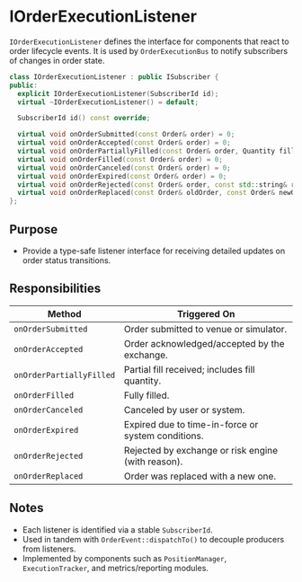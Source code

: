 # IOrderExecutionListener

`IOrderExecutionListener` defines the interface for components that react to order lifecycle events. It is used by `OrderExecutionBus` to notify subscribers of changes in order state.

```cpp
class IOrderExecutionListener : public ISubscriber {
public:
  explicit IOrderExecutionListener(SubscriberId id);
  virtual ~IOrderExecutionListener() = default;

  SubscriberId id() const override;

  virtual void onOrderSubmitted(const Order& order) = 0;
  virtual void onOrderAccepted(const Order& order) = 0;
  virtual void onOrderPartiallyFilled(const Order& order, Quantity fillQty) = 0;
  virtual void onOrderFilled(const Order& order) = 0;
  virtual void onOrderCanceled(const Order& order) = 0;
  virtual void onOrderExpired(const Order& order) = 0;
  virtual void onOrderRejected(const Order& order, const std::string& reason) = 0;
  virtual void onOrderReplaced(const Order& oldOrder, const Order& newOrder) = 0;
};
```

## Purpose

* Provide a type-safe listener interface for receiving detailed updates on order status transitions.

## Responsibilities

| Method                   | Triggered On                                       |
| ------------------------ | -------------------------------------------------- |
| `onOrderSubmitted`       | Order submitted to venue or simulator.             |
| `onOrderAccepted`        | Order acknowledged/accepted by the exchange.       |
| `onOrderPartiallyFilled` | Partial fill received; includes fill quantity.     |
| `onOrderFilled`          | Fully filled.                                      |
| `onOrderCanceled`        | Canceled by user or system.                        |
| `onOrderExpired`         | Expired due to time-in-force or system conditions. |
| `onOrderRejected`        | Rejected by exchange or risk engine (with reason). |
| `onOrderReplaced`        | Order was replaced with a new one.                 |

## Notes

* Each listener is identified via a stable `SubscriberId`.
* Used in tandem with `OrderEvent::dispatchTo()` to decouple producers from listeners.
* Implemented by components such as `PositionManager`, `ExecutionTracker`, and metrics/reporting modules.

